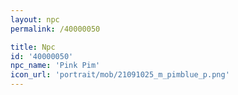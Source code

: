 ```yaml
---
layout: npc
permalink: /40000050

title: Npc
id: '40000050'
npc_name: 'Pink Pim'
icon_url: 'portrait/mob/21091025_m_pimblue_p.png'
---
```


